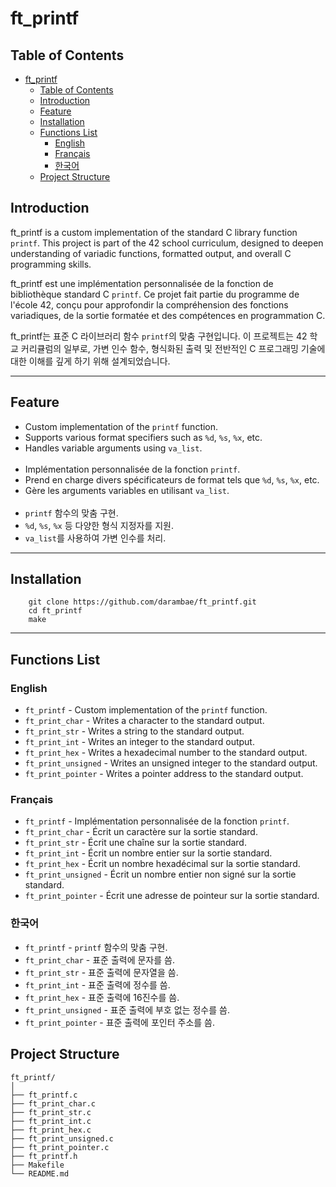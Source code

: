 # ft_printf

## Table of Contents

- [ft\_printf](#ft_printf)
  - [Table of Contents](#table-of-contents)
  - [Introduction](#introduction)
  - [Feature](#feature)
  - [Installation](#installation)
  - [Functions List](#functions-list)
    - [English](#english)
    - [Français](#français)
    - [한국어](#한국어)
  - [Project Structure](#project-structure)
    
## Introduction

ft_printf is a custom implementation of the standard C library function `printf`. This project is part of the 42 school curriculum, designed to deepen understanding of variadic functions, formatted output, and overall C programming skills.

ft_printf est une implémentation personnalisée de la fonction de bibliothèque standard C `printf`. Ce projet fait partie du programme de l'école 42, conçu pour approfondir la compréhension des fonctions variadiques, de la sortie formatée et des compétences en programmation C.

ft_printf는 표준 C 라이브러리 함수 `printf`의 맞춤 구현입니다. 이 프로젝트는 42 학교 커리큘럼의 일부로, 가변 인수 함수, 형식화된 출력 및 전반적인 C 프로그래밍 기술에 대한 이해를 깊게 하기 위해 설계되었습니다.

---

## Feature

- Custom implementation of the `printf` function.
- Supports various format specifiers such as `%d`, `%s`, `%x`, etc.
- Handles variable arguments using `va_list`.
<br><br>
- Implémentation personnalisée de la fonction `printf`.
- Prend en charge divers spécificateurs de format tels que `%d`, `%s`, `%x`, etc.
- Gère les arguments variables en utilisant `va_list`.
<br><br>
- `printf` 함수의 맞춤 구현.
- `%d`, `%s`, `%x` 등 다양한 형식 지정자를 지원.
- `va_list`를 사용하여 가변 인수를 처리.

---

## Installation

        git clone https://github.com/darambae/ft_printf.git
        cd ft_printf
        make
---

## Functions List

### English
- `ft_printf` - Custom implementation of the `printf` function.
- `ft_print_char` - Writes a character to the standard output.
- `ft_print_str` - Writes a string to the standard output.
- `ft_print_int` - Writes an integer to the standard output.
- `ft_print_hex` - Writes a hexadecimal number to the standard output.
- `ft_print_unsigned` - Writes an unsigned integer to the standard output.
- `ft_print_pointer` - Writes a pointer address to the standard output.

### Français
- `ft_printf` - Implémentation personnalisée de la fonction `printf`.
- `ft_print_char` - Écrit un caractère sur la sortie standard.
- `ft_print_str` - Écrit une chaîne sur la sortie standard.
- `ft_print_int` - Écrit un nombre entier sur la sortie standard.
- `ft_print_hex` - Écrit un nombre hexadécimal sur la sortie standard.
- `ft_print_unsigned` - Écrit un nombre entier non signé sur la sortie standard.
- `ft_print_pointer` - Écrit une adresse de pointeur sur la sortie standard.

### 한국어
- `ft_printf` - `printf` 함수의 맞춤 구현.
- `ft_print_char` - 표준 출력에 문자를 씀.
- `ft_print_str` - 표준 출력에 문자열을 씀.
- `ft_print_int` - 표준 출력에 정수를 씀.
- `ft_print_hex` - 표준 출력에 16진수를 씀.
- `ft_print_unsigned` - 표준 출력에 부호 없는 정수를 씀.
- `ft_print_pointer` - 표준 출력에 포인터 주소를 씀.

## Project Structure
```
ft_printf/
│
├── ft_printf.c
├── ft_print_char.c
├── ft_print_str.c
├── ft_print_int.c
├── ft_print_hex.c
├── ft_print_unsigned.c
├── ft_print_pointer.c
├── ft_printf.h
├── Makefile
└── README.md
```